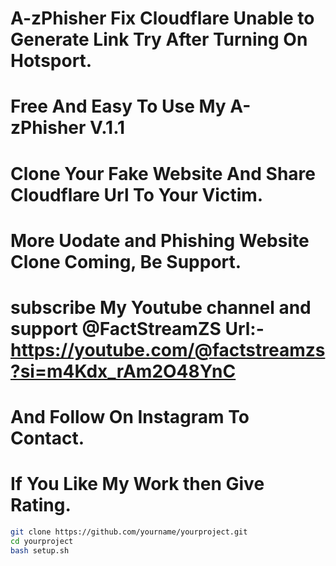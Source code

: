 
# A-zPhisher Fix Cloudflare Unable to Generate Link Try After Turning On Hotsport.
# Free And Easy To Use My A-zPhisher V.1.1
# Clone Your Fake Website And Share Cloudflare Url To Your Victim.
# More Uodate and Phishing Website Clone Coming, Be Support.
# subscribe My Youtube channel and support @FactStreamZS  Url:- https://youtube.com/@factstreamzs?si=m4Kdx_rAm2O48YnC
# And Follow On Instagram To Contact.


# If You Like My Work then Give Rating.




```bash
git clone https://github.com/yourname/yourproject.git
cd yourproject
bash setup.sh
```
